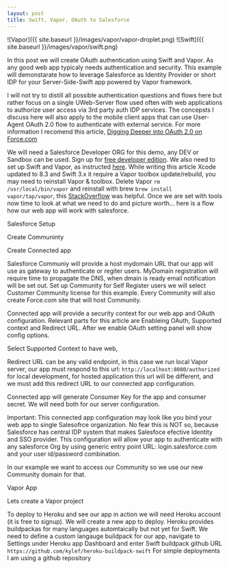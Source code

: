 ```yaml
---
layout: post
title: Swift, Vapor, OAuth to Salesforce
---
```

![Vapor]({{ site.baseurl }}/images/vapor/vapor-droplet.png) ![Swift]({{ site.baseurl }}/images/vapor/swift.png)

In this post we will create OAuth authentication using Swift and Vapor. As any good web app typicaly needs authentication and security. This example will demonstarate how to leverage Salesforce as Identity Provider or short IDP for your Server-Side-Swift app powered by Vapor framework.

I will not try to distill all possible authentication questions and flows here but rather focus on a single UWeb-Server flow used often with web applications to authorize user access via 3rd party auth IDP services. The concepsts I discuss here will also apply to the mobile client apps that can use User-Agent OAuth 2.0 flow to authenticate with external service. For more information I recomend this article, [Digging Deeper into OAuth 2.0 on Force.com](https://developer.salesforce.com/page/Digging_Deeper_into_OAuth_2.0_on_Force.com) 

We will need a Salesforce Developer ORG for this demo, any DEV or Sandbox can be used. Sign up for [free developer edition](https://developer.salesforce.com/signup). We also need to set up Swift and Vapor, as instructed [here](https://vapor.github.io/documentation/getting-started/install-swift-3-macos.html). While writing this article Xcode updated to 8.3 and Swift 3.x it require a Vapor toolbox update/rebuild, you may need to reinstall Vapor & toolbox. Delete Vapor `rm /usr/local/bin/vapor` and reinstall with brew `brew install vapor/tap/vapor`, this [StackOverflow](http://stackoverflow.com/questions/43071458/vapor-toolbox-broken-after-upgrading-swift) was helpful. Once we are set with tools now time to look at what we need to do and picture worth... here is a flow how our web app will work with salesforce.

Salesforce Setup

Create Communinty

Create Connected app

Salesforce Communiy will provide a host mydomain URL that our app will use as gateway to authenticate or regiter users. MyDomain registration will require time to propagate the DNS, when dmain is ready email notification will be set out.
Set up Community for Self Register users we will select Customer Community license for this example. Every Community will also create Force.com site that will host Community.

Connected app will provide a security context for our web app and OAuth configuration.
Relevant parts for this article are
Enableing OAuth, Supported context and Redirect URL. After we enable OAuth setting panel will show config options.

Select Supported Context to have web, 

Redirect URL can be any valid endpoint, in this case we run local Vapor server, our app must respond to this url: `http://localhost:8080/authorized` for local development, for hosted application this url will be different, and we must add this redirect URL to our connected app configuration.

Connected app will generate Consumer Key for the app and consumer secret. We will need both for our server configuration.


Important: This connected app configuration may look like you bind your web app to single Salesofrce organization. No fear this is NOT so, because Salesforce has central IDP system that makes Salesfoce efective Identity and SSO provider. This configuration will allow your app to authenticate with any salesforce Org by using generic entry point URL: login.salesforce.com and your user id/password combination.


In our example we want to access our Community so we use our new Community domain for that.

Vapor App

Lets create a Vapor project

To deploy to Heroku and see our app in action we will need Heroku account (it is free to signup). We will create a new app to deploy.
Heroku provides buildpackas for many languages  automtaically but not yet for Swift. We need to define a custom langauge buildpack for our app, navigate to Settings under Heroku app Dashboard and enter Swift buildpack github URL ```https://github.com/kylef/heroku-buildpack-swift```
For simple deployments I am using a github repository